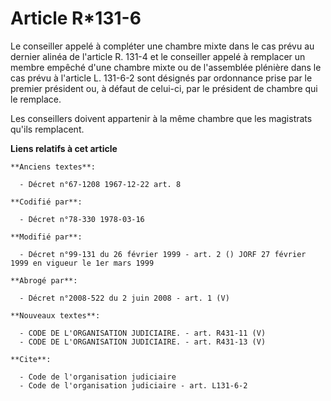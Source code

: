 # Article R*131-6

Le conseiller appelé à compléter une chambre mixte dans le cas prévu au dernier alinéa de l'article R. 131-4 et le conseiller
appelé à remplacer un membre empêché d'une chambre mixte ou de l'assemblée plénière dans le cas prévu à l'article L. 131-6-2
sont désignés par ordonnance prise par le premier président ou, à défaut de celui-ci, par le président de chambre qui le
remplace.

Les conseillers doivent appartenir à la même chambre que les magistrats qu'ils remplacent.

**Liens relatifs à cet article**

	**Anciens textes**:

	  - Décret n°67-1208 1967-12-22 art. 8

	**Codifié par**:

	  - Décret n°78-330 1978-03-16

	**Modifié par**:

	  - Décret n°99-131 du 26 février 1999 - art. 2 () JORF 27 février 1999 en vigueur le 1er mars 1999

	**Abrogé par**:

	  - Décret n°2008-522 du 2 juin 2008 - art. 1 (V)

	**Nouveaux textes**:

	  - CODE DE L'ORGANISATION JUDICIAIRE. - art. R431-11 (V)
	  - CODE DE L'ORGANISATION JUDICIAIRE. - art. R431-13 (V)

	**Cite**:

	  - Code de l'organisation judiciaire
	  - Code de l'organisation judiciaire - art. L131-6-2

